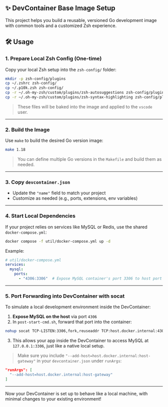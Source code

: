## ✨ DevContainer Base Image Setup

This project helps you build a reusable, versioned Go development image with common tools and a customized Zsh experience.

## 🛠️ Usage

### 1. Prepare Local Zsh Config (One-time)

Copy your local Zsh setup into the `zsh-config/` folder:

```bash
mkdir -p zsh-config/plugins
cp ~/.zshrc zsh-config/
cp ~/.p10k.zsh zsh-config/
cp -r ~/.oh-my-zsh/custom/plugins/zsh-autosuggestions zsh-config/plugins/
cp -r ~/.oh-my-zsh/custom/plugins/zsh-syntax-highlighting zsh-config/plugins/
```

> These files will be baked into the image and applied to the `vscode` user.

---

### 2. Build the Image

Use `make` to build the desired Go version image:

```bash
make 1.18
```

> You can define multiple Go versions in the `Makefile` and build them as needed.

---

### 3. Copy `devcontainer.json`

* Update the `"name"` field to match your project
* Customize as needed (e.g., ports, extensions, env variables)

---

### 4. Start Local Dependencies

If your project relies on services like MySQL or Redis, use the shared `docker-compose.yml`:

```bash
docker compose -f util/docker-compose.yml up -d
```

Example:

```yaml
# util/docker-compose.yml
services:
  mysql:
    ports:
      - "4306:3306"  # Expose MySQL container's port 3306 to host port 4306
```

---

### 5. Port Forwarding into DevContainer with socat

To simulate a local development environment inside the DevContainer:

1. **Expose MySQL on the host** via port `4306`
2. In `post-start-cmd.sh`, forward that port into the container:

```bash
nohup socat TCP-LISTEN:3306,fork,reuseaddr TCP:host.docker.internal:4306 > /tmp/socat-mysql.log 2>&1 &
```

3. This allows your app inside the DevContainer to access MySQL at `127.0.0.1:3306`, just like a native local setup.

> Make sure you include `"--add-host=host.docker.internal:host-gateway"` in your `devcontainer.json` under `runArgs`:

```json
"runArgs": [
  "--add-host=host.docker.internal:host-gateway"
]
```

---

Now your DevContainer is set up to behave like a local machine, with minimal changes to your existing environment!

